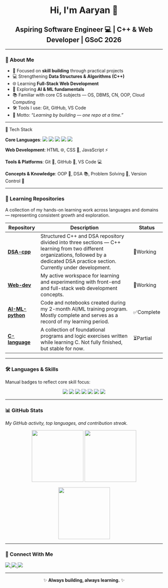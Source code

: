 <!-- Profile README for github.com/ryan-4u -->

<h1 align="center">Hi, I'm Aaryan 👋</h1>
<h2 align="center">Aspiring Software Engineer 💻 | C++ & Web Developer | GSoC 2026</h2>

---

### 🧭 About Me
- 🎯 Focused on **skill building** through practical projects  
- 💻 Strengthening **Data Structures & Algorithms (C++)**  
- 🌐 Learning **Full-Stack Web Development**  
- 🤖 Exploring **AI & ML fundamentals**  
- 📚 Familiar with core CS subjects — OS, DBMS, CN, OOP, Cloud Computing  
- 🛠️ Tools I use: Git, GitHub, VS Code  
- 🧠 Motto: *“Learning by building — one repo at a time.”*

---

🧰 Tech Stack

**Core Languages**:  <img src="https://img.shields.io/badge/C++-blue?logo=c%2B%2B&logoColor=white" /> <img src="https://img.shields.io/badge/C-lightgrey?logo=c&logoColor=white" /> <img src="https://img.shields.io/badge/Python-yellow?logo=python&logoColor=white" /> <img src="https://img.shields.io/badge/Jupyter-orange?logo=jupyter&logoColor=white" /> <img src="https://img.shields.io/badge/PHP-purple?logo=php&logoColor=white" />

**Web Development**: HTML 🌐, CSS 🎨, JavaScript ⚡

**Tools & Platforms**: Git 🔧, GitHub 🖤, VS Code 💻

**Concepts & Knowledge**: OOP 🧱, DSA 📚, Problem Solving 🧠, Version Control 🔄

---

### 🧱 Learning Repositories
A collection of my hands-on learning work across languages and domains — representing consistent growth and exploration.

| Repository | Description | Status |
|-------------|--------------|-------|
| [**DSA-cpp**](https://github.com/ryan-4u/DSA-cpp) | Structured C++ and DSA repository divided into three sections — C++ learning from two different organizations, followed by a dedicated DSA practice section. Currently under development. | 🔄Working |
| [**Web-dev**](https://github.com/ryan-4u/Web-dev) | My active workspace for learning and experimenting with front-end and full-stack web development concepts. | 🔄Working |
| [**AI-ML-python**](https://github.com/ryan-4u/AI-ML-python) | Code and notebooks created during my 2-month AI/ML training program. Mostly complete and serves as a record of my learning period. | ✅Complete |
| [**C-language**](https://github.com/ryan-4u/C-language) | A collection of foundational programs and logic exercises written while learning C. Not fully finished, but stable for now. | ⏳Partial |

---

### 🛠️ Languages & Skills
Manual badges to reflect core skill focus:

<p align="center">
<img src="https://img.shields.io/badge/C++-Expert-blue?logo=c%2B%2B&logoColor=white" />
<img src="https://img.shields.io/badge/C-Intermediate-lightgrey?logo=c&logoColor=white" />
<img src="https://img.shields.io/badge/Python-Intermediate-yellow?logo=python&logoColor=white" />
<img src="https://img.shields.io/badge/Jupyter-Intermediate-orange?logo=jupyter&logoColor=white" />
<img src="https://img.shields.io/badge/HTML-Intermediate-orange?logo=html5&logoColor=white" />
<img src="https://img.shields.io/badge/CSS-Intermediate-blue?logo=css3&logoColor=white" />
<img src="https://img.shields.io/badge/JavaScript-Basic-yellow?logo=javascript&logoColor=white" />
</p>

---

### 📊 GitHub Stats
*My GitHub activity, top languages, and contribution streak.*

<p align="center">
  <img src="https://github-readme-stats.vercel.app/api?username=ryan-4u&show_icons=true&theme=tokyonight" height="165"/>
  <img src="https://github-readme-stats.vercel.app/api/top-langs/?username=ryan-4u&layout=compact&theme=tokyonight" height="165"/>
</p>

<p align="center">
  <img src="https://github-readme-streak-stats.herokuapp.com/?user=ryan-4u&theme=tokyonight" height="165"/>
</p>

---

### 🤝 Connect With Me
<p align="left">
  <a href="https://www.linkedin.com/in/aaryan-aggrawa/" target="_blank">
    <img src="https://img.shields.io/badge/LinkedIn-blue?logo=linkedin&logoColor=white" />
  </a>
  <a href="https://github.com/ryan-4u" target="_blank">
    <img src="https://img.shields.io/badge/GitHub-black?logo=github&logoColor=white" />
  </a>
  <a href="https://leetcode.com/u/ryan-4u/" target="_blank">
    <img src="https://img.shields.io/badge/LeetCode-orange?logo=leetcode&logoColor=white" />
  </a>
</p>



---

<p align="center">✨ <b>Always building, always learning.</b> ✨</p>
